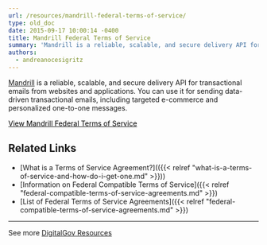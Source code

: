 ```yaml
---
url: /resources/mandrill-federal-terms-of-service/
type: old_doc
date: 2015-09-17 10:00:14 -0400
title: Mandrill Federal Terms of Service
summary: 'Mandrill is a reliable, scalable, and secure delivery API for transactional emails from websites and applications. You can use it for sending data-driven transactional emails, including targeted e-commerce and personalized one-to-one messages. View Mandrill Federal Terms of Service Related Links What is a Terms of Service Agreement? Information on Federal Compatible Terms of Service List of'
authors:
  - andreanocesigritz
---
```


[Mandrill](http://mandrill.com/) is a reliable, scalable, and secure delivery API for transactional emails from websites and applications. You can use it for sending data-driven transactional emails, including targeted e-commerce and personalized one-to-one messages.

<a class="button" style="color: #000000" href="http://mandrill.com/amended-government-terms/">View Mandrill Federal Terms of Service</a>

## Related Links

  * [What is a Terms of Service Agreement?](({{< relref "what-is-a-terms-of-service-and-how-do-i-get-one.md" >}}))
  * [Information on Federal Compatible Terms of Service]({{< relref "federal-compatible-terms-of-service-agreements.md" >}})
  * [List of Federal Terms of Service Agreements]({{< relref "federal-compatible-terms-of-service-agreements.md" >}})

 

* * *

 

See more [DigitalGov Resources](https://www.WHATEVER/resources/)